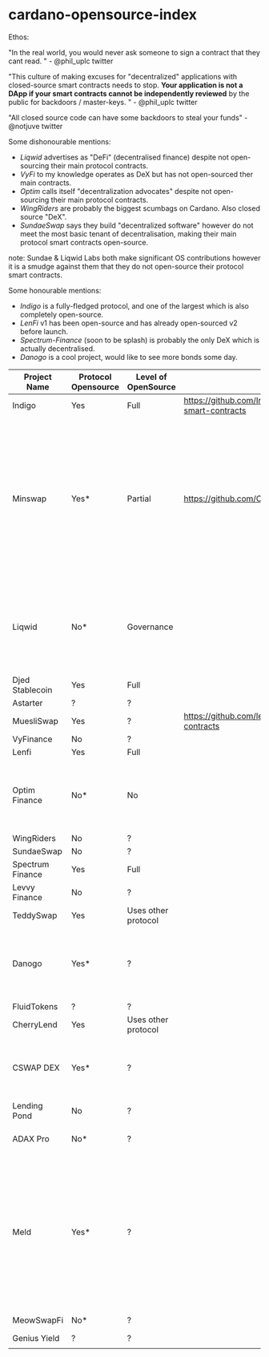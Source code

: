 # cardano-opensource-index

Ethos:

"In the real world, you would never ask someone to sign a contract that they cant read. " - @phil_uplc twitter

"This culture of making excuses for "decentralized" applications with closed-source smart contracts needs to stop.
**Your application is not a DApp if your smart contracts cannot be independently reviewed** by the public for backdoors / master-keys. " - @phil_uplc twitter

"All closed source code can have some backdoors to steal your funds" - @notjuve twitter


Some dishonourable mentions:
- *Liqwid* advertises as "DeFi" (decentralised finance) despite not open-sourcing their main protocol contracts.
- *VyFi* to my knowledge operates as DeX but has not open-sourced ther main contracts. 
- *Optim* calls itself "decentralization advocates" despite not open-sourcing their main protocol contracts.
- *WingRiders* are probably the biggest scumbags on Cardano. Also closed source "DeX".
- *SundaeSwap* says they build "decentralized software" however do not meet the most basic tenant of decentralisation, making their main protocol smart contracts open-source.

note: Sundae & Liqwid Labs both make significant OS contributions however it is a smudge against them that they do not open-source their protocol smart contracts.

Some honourable mentions:
- *Indigo* is a fully-fledged protocol, and one of the largest which is also completely open-source.
- *LenFi* v1 has been open-source and has already open-sourced v2 before launch.
- *Spectrum-Finance* (soon to be splash) is probably the only DeX which is actually decentralised.
- *Danogo* is a cool project, would like to see more bonds some day.

| Project Name       | Protocol Opensource | Level of OpenSource | Link  | *  |
|--------------------|---------------------|---------------------|---|---|
| Indigo             | Yes                 | Full                | https://github.com/IndigoProtocol/indigo-smart-contracts  |   |
| Minswap            | Yes*                  | Partial                 | https://github.com/CatspersCoffee/contracts  | V1 source is available, however when Wingriders found a vulnerability they were allegedly blackmailed and closed their source. Most recent, corrected contracts I can not find.  |
| Liqwid             | No*                  | Governance          |   | *Liqwid has opensourced various other components but have not opensourced their main smart contracts.  |
| Djed Stablecoin    | Yes                 | Full                |   |   |
| Astarter           | ?                   | ?                   |   |   |
| MuesliSwap         | Yes                   | ?                   |  https://github.com/lenfiLabs/lenfi-smart-contracts |   |
| VyFinance          | No                   | ?                   |   |   |
| Lenfi              | Yes                 | Full                |   |   |
| Optim Finance      | No*                   | No                   |   | *their team in principle support OS but can't OS right now for whatever reasons  |
| WingRiders         | No                   | ?                   |   |   |
| SundaeSwap         | No                   | ?                   |   |   |
| Spectrum Finance   | Yes                 | Full                |   |   |
| Levvy Finance      | No                   | ?                   |   |   |
| TeddySwap          | Yes                 | Uses other protocol |   |   |
| Danogo             | Yes*                   | ?                   |   | * ironic that an optim-derived product is opensource but optim isn't  |
| FluidTokens        | ?                   | ?                   |   |   |
| CherryLend         | Yes                 | Uses other protocol |   |   |
| CSWAP DEX          | Yes*                   | ?                   |   | * Supposedly opensource but I cannot find the repository  |
| Lending Pond       | No                   | ?                   |   |   |
| ADAX Pro           | No*                   | ?                   |   |  *project is seemingly dead |
| Meld               | Yes*                   | ?                   |   |  *opensource in spite of not being deployed. They might not have a commitment to Cardano but they have done better than every closed source project on this list.  |
| MeowSwapFi         | No*                   | ?                   |   | *Seemingly dead  |
| Genius Yield       | ?                   | ?                   |   |   |
|                    |                     |                     |   |   |

